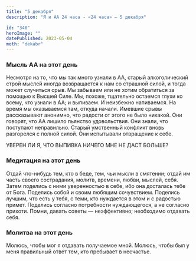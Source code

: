 ```yaml
---
title: "5 декабря"
description: "Я и АА 24 часа - «24 часа» — 5 декабря"

id: "340"
heroImage: ""
datePublished: 2023-05-04
moth: "dekabr"
---
```


### Мысль АА на этот день

Несмотря на то, что мы так много узнали в АА, старый алкоголический строй
мыслей иногда возвращается к нам со страшной силой, и тогда может случиться
срыв. Мы забываем или не хотим обратиться за помощью к Высшей Силе. Мы,
похоже, тщательно остаемся глухи ко всему, что узнали в АА; и выпиваем. И
неизбежно напиваемся. На время мы оказываемся там, откуда начали. Имевшие
срывы рассказывают анонимно, что радости от этого не было никакой. Они
говорят, что АА лишило пьянство удовольствия. Они знали, что поступают
неправильно. Старый умственный конфликт вновь разгорелся с полной силой. Они
испытывали отвращение к себе.

УВЕРЕН ЛИ Я, ЧТО ВЫПИВКА НИЧЕГО МНЕ НЕ ДАСТ БОЛЬШЕ?

### Медитация на этот день

Отдай что-нибудь тем, кто в беде, тем, чьи мысли в смятении; отдай им часть
своего сострадания, молитв, времени, любви, мыслей, себя. Затем поделись с
ними уверенностью в себе, ибо она досталась тебе от Бога. Поделись собой и
своим любящим сочувствием. Поделись лучшим, что есть у тебя, с теми, кто
нуждается в этом и с радостью примет. Поделись согласно потребности
нуждающегося, а не согласно прихоти. Помни, давать советы — неэффективно;
необходимо отдавать себя.

### Молитва на этот день

Молюсь, чтобы мог я отдавать получаемое мной. Молюсь, чтобы был у меня
правильный ответ тем, кто пребывает в несчастье.
